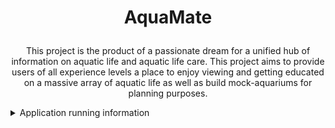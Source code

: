 # <p style="text-align: center;"> AquaMate </p>

<p style="text-align: center;"> This project is the product of a passionate dream for a unified hub of information on aquatic life and aquatic life care. This project aims to provide users of all experience levels a place to enjoy viewing and getting educated on a massive array of aquatic life as well as build mock-aquariums for planning purposes. </p>


<details>

<summary>Application running information</summary>

### To run this application, clone the repository in your local machine.

From the base folder, enter the following commands in sequence (you will need to open a second terminal after running the node command):

```
node ./application/Back-End/application.js
(open a second terminal)
cd ./application/react-app
npm install react-scripts@latest
npm start
```
this should then open a window in your browser showing the local host version of this project.

</details>
